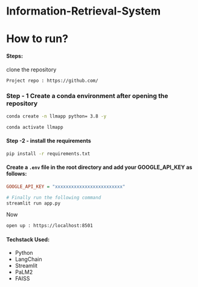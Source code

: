 # Information-Retrieval-System

# How to run?
#### Steps:

clone the repository

```bash
Project repo : https://github.com/
```

### Step - 1 Create a conda environment after opening the repository

```bash
conda create -n llmapp python= 3.8 -y
```

```bash
conda activate llmapp
```

#### Step -2 - install the requirements

```bash
pip install -r requirements.txt
```

#### Create a `.env` file in the root directory and add your GOOGLE_API_KEY as follows:

```ini
GOOGLE_API_KEY = "xxxxxxxxxxxxxxxxxxxxxxxxx"
```

```bash
# Finally run the following command
streamlit run app.py
```

Now
```bash
open up : https://localhost:8501
```

#### Techstack Used:
- Python
- LangChain
- Streamlit
- PaLM2
- FAISS